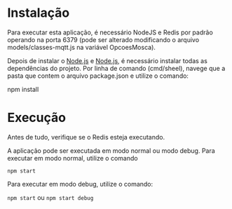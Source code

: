 # Instalação

Para executar esta aplicação, é necessário NodeJS e Redis por padrão operando na porta 6379 (pode ser alterado modificando o arquivo models/classes-mqtt.js na variável OpcoesMosca).

Depois de instalar o [Node.js](https://nodejs.org/en/) e [Node.js](https://redis.io/), é necessário instalar todas as dependências do projeto. Por linha de comando (cmd/sheel), navege que a pasta que contem o arquivo package.json e utilize o comando:

npm install

# Execução

Antes de tudo, verifique se o Redis esteja executando.

A aplicação pode ser executada em modo normal ou modo debug. Para executar em modo normal, utilize o comando

```npm start``` 

Para executar em modo debug, utilize o comando:

```npm start``` ou ```npm start debug```
